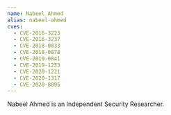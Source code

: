 ```yaml
---
name: Nabeel Ahmed
alias: nabeel-ahmed
cves:
  - CVE-2016-3223
  - CVE-2016-3237
  - CVE-2018-0833
  - CVE-2018-0878
  - CVE-2019-0841
  - CVE-2019-1253
  - CVE-2020-1221
  - CVE-2020-1317
  - CVE-2020-8095
---
```

Nabeel Ahmed is an Independent Security Researcher.
